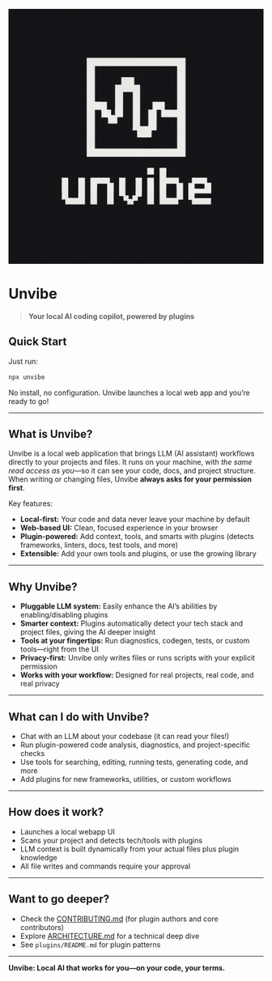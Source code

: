 ![Unvibe Logo](/app/routes/assets/unvibe-2.png)

# Unvibe

> **Your local AI coding copilot, powered by plugins**

## Quick Start

Just run:

```bash
npx unvibe
```

No install, no configuration. Unvibe launches a local web app and you’re ready to go!

---

## What is Unvibe?

Unvibe is a local web application that brings LLM (AI assistant) workflows directly to your projects and files. It runs on your machine, with _the same read access as you_—so it can see your code, docs, and project structure. When writing or changing files, Unvibe **always asks for your permission first**.

Key features:

- **Local-first:** Your code and data never leave your machine by default
- **Web-based UI:** Clean, focused experience in your browser
- **Plugin-powered:** Add context, tools, and smarts with plugins (detects frameworks, linters, docs, test tools, and more)
- **Extensible:** Add your own tools and plugins, or use the growing library

---

## Why Unvibe?

- **Pluggable LLM system:** Easily enhance the AI’s abilities by enabling/disabling plugins
- **Smarter context:** Plugins automatically detect your tech stack and project files, giving the AI deeper insight
- **Tools at your fingertips:** Run diagnostics, codegen, tests, or custom tools—right from the UI
- **Privacy-first:** Unvibe only writes files or runs scripts with your explicit permission
- **Works with your workflow:** Designed for real projects, real code, and real privacy

---

## What can I do with Unvibe?

- Chat with an LLM about your codebase (it can read your files!)
- Run plugin-powered code analysis, diagnostics, and project-specific checks
- Use tools for searching, editing, running tests, generating code, and more
- Add plugins for new frameworks, utilities, or custom workflows

---

## How does it work?

- Launches a local webapp UI
- Scans your project and detects tech/tools with plugins
- LLM context is built dynamically from your actual files plus plugin knowledge
- All file writes and commands require your approval

---

## Want to go deeper?

- Check the [CONTRIBUTING.md](./CONTRIBUTING.md) (for plugin authors and core contributors)
- Explore [ARCHITECTURE.md](./ARCHITECTURE.md) for a technical deep dive
- See `plugins/README.md` for plugin patterns

---

**Unvibe: Local AI that works for you—on your code, your terms.**
